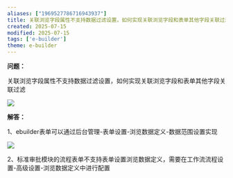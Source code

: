 ```yaml
---
aliases: ["1969527786716943937"]
title: 关联浏览字段属性不支持数据过滤设置，如何实现关联浏览字段和表单其他字段关联过滤
created: 2025-07-15
modified: 2025-07-15
tags: ['e-builder']
theme: e-builder
---
```


**问题：**

关联浏览字段属性不支持数据过滤设置，如何实现关联浏览字段和表单其他字段关联过滤

![](https://myhelpdoc.oss-cn-heyuan.aliyuncs.com/mdimages/be01d59c45df15f5705ba57353eba617.jpg)

**解答：**

1、ebuilder表单可以通过后台管理-表单设置-浏览数据定义-数据范围设置实现

![](https://myhelpdoc.oss-cn-heyuan.aliyuncs.com/mdimages/0ae8f716dfc5b2ae8b6c502c8a0e965f.jpg)

2、标准审批模块的流程表单不支持表单设置浏览数据定义，需要在工作流流程设置-高级设置-浏览数据定义中进行配置


